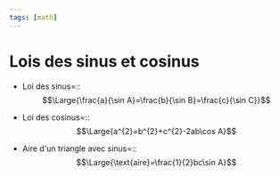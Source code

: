 ```yaml
---
tags: [math] 
---
```


# Lois des sinus et cosinus
- Loi des sinus=::$$\Large{\frac{a}{\sin A}=\frac{b}{\sin B}=\frac{c}{\sin C}}$$
- Loi des cosinus=::$$\Large{a^{2}=b^{2}+c^{2}-2ab\cos A}$$

- Aire d'un triangle avec sinus=::$$\Large{\text{aire}=\frac{1}{2}bc\sin A}$$